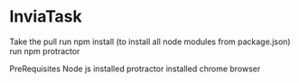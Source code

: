 # InviaTask
Take the pull
run npm install (to install all node modules from package.json)
run npm protractor


PreRequisites
Node js installed
protractor installed
chrome browser
